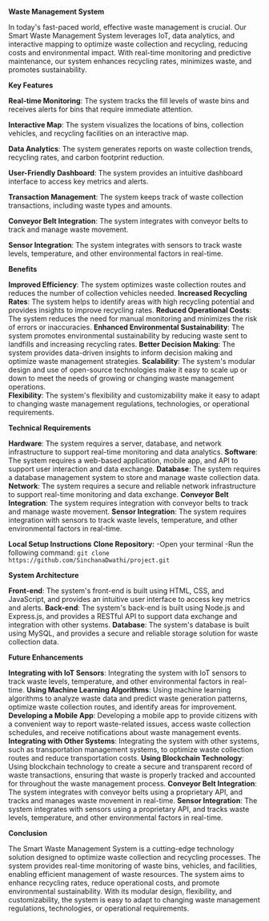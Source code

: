 **Waste Management System**

In today's fast-paced world, effective waste management is crucial. Our Smart Waste Management System leverages IoT, data analytics, and interactive mapping to optimize waste collection and recycling, reducing costs and environmental impact. With real-time monitoring and predictive maintenance, our system enhances recycling rates, minimizes waste, and promotes sustainability.

**Key Features**

**Real-time Monitoring**: The system tracks the fill levels of waste bins and receives alerts for bins that require immediate attention.

**Interactive Map**: The system visualizes the locations of bins, collection vehicles, and recycling facilities on an interactive map.

**Data Analytics**: The system generates reports on waste collection trends, recycling rates, and carbon footprint reduction.

**User-Friendly Dashboard**: The system provides an intuitive dashboard interface to access key metrics and alerts.

**Transaction Management**: The system keeps track of waste collection transactions, including waste types and amounts.

**Conveyor Belt Integration**: The system integrates with conveyor belts to track and manage waste movement.

**Sensor Integration**: The system integrates with sensors to track waste levels, temperature, and other environmental factors in real-time.

**Benefits**

**Improved Efficiency**: The system optimizes waste collection routes and reduces the number of collection vehicles needed.
**Increased Recycling Rates**: The system helps to identify areas with high recycling potential and provides insights to improve recycling rates.
**Reduced Operational Costs**: The system reduces the need for manual monitoring and minimizes the risk of errors or inaccuracies.
**Enhanced Environmental Sustainability**: The system promotes environmental sustainability by reducing waste sent to landfills and increasing recycling rates.
**Better Decision Making**: The system provides data-driven insights to inform decision making and optimize waste management strategies.
**Scalability**: The system's modular design and use of open-source technologies make it easy to scale up or down to meet the needs of growing or changing waste management operations.                              
**Flexibility**: The system's flexibility and customizability make it easy to adapt to changing waste management regulations, technologies, or operational requirements.

**Technical Requirements**

**Hardware**: The system requires a server, database, and network infrastructure to support real-time monitoring and data analytics.
**Software**: The system requires a web-based application, mobile app, and API to support user interaction and data exchange.
**Database**: The system requires a database management system to store and manage waste collection data.
**Network**: The system requires a secure and reliable network infrastructure to support real-time monitoring and data exchange.
**Conveyor Belt Integration**: The system requires integration with conveyor belts to track and manage waste movement.
**Sensor Integration**: The system requires integration with sensors to track waste levels, temperature, and other environmental factors in real-time.

**Local Setup Instructions**
**Clone Repository:**
-Open your terminal
-Run the following command:
`git clone https://github.com/SinchanaDwathi/project.git`

**System Architecture**

**Front-end**: The system's front-end is built using HTML, CSS, and JavaScript, and provides an intuitive user interface to access key metrics and alerts.
**Back-end**: The system's back-end is built using Node.js and Express.js, and provides a RESTful API to support data exchange and integration with other systems.
**Database**: The system's database is built using MySQL, and provides a secure and reliable storage solution for waste collection data.

**Future Enhancements**

**Integrating with IoT Sensors**: Integrating the system with IoT sensors to track waste levels, temperature, and other environmental factors in real-time.
**Using Machine Learning Algorithms**: Using machine learning algorithms to analyze waste data and predict waste generation patterns, optimize waste collection routes, and identify areas for improvement.
**Developing a Mobile App**: Developing a mobile app to provide citizens with a convenient way to report waste-related issues, access waste collection schedules, and receive notifications about waste management events.
**Integrating with Other Systems**: Integrating the system with other systems, such as transportation management systems, to optimize waste collection routes and reduce transportation costs.
**Using Blockchain Technology**: Using blockchain technology to create a secure and transparent record of waste transactions, ensuring that waste is properly tracked and accounted for throughout the waste management process.
**Conveyor Belt Integration**: The system integrates with conveyor belts using a proprietary API, and tracks and manages waste movement in real-time.
**Sensor Integration**: The system integrates with sensors using a proprietary API, and tracks waste levels, temperature, and other environmental factors in real-time.

**Conclusion**

The Smart Waste Management System is a cutting-edge technology solution designed to optimize waste collection and recycling processes. The system provides real-time monitoring of waste bins, vehicles, and facilities, enabling efficient management of waste resources. The system aims to enhance recycling rates, reduce operational costs, and promote environmental sustainability. With its modular design, flexibility, and customizability, the system is easy to adapt to changing waste management regulations, technologies, or operational requirements.

